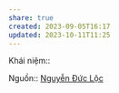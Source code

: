 ```yaml
---
share: true
created: 2023-09-05T16:17
updated: 2023-10-11T11:25
---
```


Khái niệm:: 

Nguồn:: [Nguyễn Đức Lộc](../%CE%9E%20Ngu%E1%BB%93n/Nguy%E1%BB%85n%20%C4%90%E1%BB%A9c%20L%E1%BB%99c.md) 
